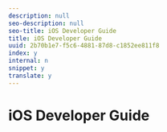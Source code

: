 ```yaml
---
description: null
seo-description: null
seo-title: iOS Developer Guide
title: iOS Developer Guide
uuid: 2b70b1e7-f5c6-4881-87d8-c1852ee811f8
index: y
internal: n
snippet: y
translate: y
---
```


# iOS Developer Guide


